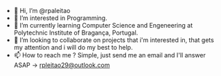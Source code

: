 - 👋 Hi, I’m @rpaleitao
- 👀 I’m interested in Programming.
- 🌱 I’m currently learning Computer Science and Engeneering at Polytechnic Institute of Bragança, Portugal.
- 💞️ I’m looking to collaborate on projects that i'm interested in, that gets my attention and i will do my best to help.
- 📫 How to reach me ? Simple, just send me an email and I'll answer ASAP -> rpleitao29@outlook.com

<!---
rpaleitao/rpaleitao is a ✨ special ✨ repository because its `README.md` (this file) appears on your GitHub profile.
You can click the Preview link to take a look at your changes.
--->
